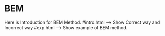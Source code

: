 # BEM

Here is Introduction for BEM Method.
#intro.html
--> Show Correct way and Incorrect way
#exp.html
--> Show example of BEM method.
